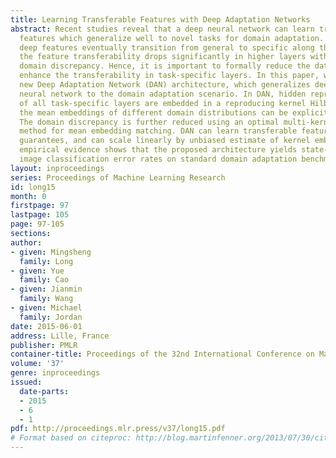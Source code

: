 ```yaml
---
title: Learning Transferable Features with Deep Adaptation Networks
abstract: Recent studies reveal that a deep neural network can learn transferable
  features which generalize well to novel tasks for domain adaptation. However, as
  deep features eventually transition from general to specific along the network,
  the feature transferability drops significantly in higher layers with increasing
  domain discrepancy. Hence, it is important to formally reduce the dataset bias and
  enhance the transferability in task-specific layers. In this paper, we propose a
  new Deep Adaptation Network (DAN) architecture, which generalizes deep convolutional
  neural network to the domain adaptation scenario. In DAN, hidden representations
  of all task-specific layers are embedded in a reproducing kernel Hilbert space where
  the mean embeddings of different domain distributions can be explicitly matched.
  The domain discrepancy is further reduced using an optimal multi-kernel selection
  method for mean embedding matching. DAN can learn transferable features with statistical
  guarantees, and can scale linearly by unbiased estimate of kernel embedding. Extensive
  empirical evidence shows that the proposed architecture yields state-of-the-art
  image classification error rates on standard domain adaptation benchmarks.
layout: inproceedings
series: Proceedings of Machine Learning Research
id: long15
month: 0
firstpage: 97
lastpage: 105
page: 97-105
sections: 
author:
- given: Mingsheng
  family: Long
- given: Yue
  family: Cao
- given: Jianmin
  family: Wang
- given: Michael
  family: Jordan
date: 2015-06-01
address: Lille, France
publisher: PMLR
container-title: Proceedings of the 32nd International Conference on Machine Learning
volume: '37'
genre: inproceedings
issued:
  date-parts:
  - 2015
  - 6
  - 1
pdf: http://proceedings.mlr.press/v37/long15.pdf
# Format based on citeproc: http://blog.martinfenner.org/2013/07/30/citeproc-yaml-for-bibliographies/
---
```

